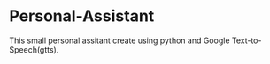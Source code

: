 # Personal-Assistant

This small personal assitant create using python and Google Text-to-Speech(gtts).
